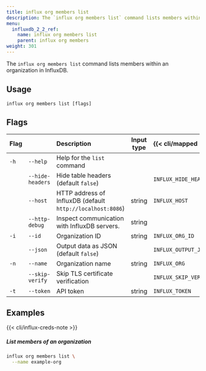```yaml
---
title: influx org members list
description: The `influx org members list` command lists members within an organization in InfluxDB.
menu:
  influxdb_2_2_ref:
    name: influx org members list
    parent: influx org members
weight: 301
---
```


The `influx org members list` command lists members within an organization in InfluxDB.

## Usage
```
influx org members list [flags]
```

## Flags
| Flag |                  | Description                                                | Input type | {{< cli/mapped >}}    |
|:-----|:-----------------|:-----------------------------------------------------------|:----------:|:----------------------|
| `-h` | `--help`         | Help for the `list` command                                |            |                       |
|      | `--hide-headers` | Hide table headers (default `false`)                       |            | `INFLUX_HIDE_HEADERS` |
|      | `--host`         | HTTP address of InfluxDB (default `http://localhost:8086`) | string     | `INFLUX_HOST`         |
|      | `--http-debug`   | Inspect communication with InfluxDB servers.               | string     |                       |
| `-i` | `--id`           | Organization ID                                            | string     | `INFLUX_ORG_ID`       |
|      | `--json`         | Output data as JSON (default `false`)                      |            | `INFLUX_OUTPUT_JSON`  |
| `-n` | `--name`         | Organization name                                          | string     | `INFLUX_ORG`          |
|      | `--skip-verify`  | Skip TLS certificate verification                          |            | `INFLUX_SKIP_VERIFY`  |
| `-t` | `--token`        | API token                                                  | string     | `INFLUX_TOKEN`        |

## Examples

{{< cli/influx-creds-note >}}

##### List members of an organization
```sh
influx org members list \
  --name example-org
```
